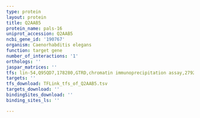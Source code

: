 ```yaml
---
type: protein
layout: protein
title: Q2AAB5
protein_name: pals-16
uniprot_accession: Q2AAB5
ncbi_gene_id: '190767'
organism: Caenorhabditis elegans
function: target gene
number_of_interactions: '1'
orthologs: ''
jaspar_matrices: ''
tfs: lin-54,Q95QD7,178280,GTRD,chromatin immunoprecipitation assay,27924024%5Buid%5D,No
targets: ''
tfs_download: TFLink_tfs_of_Q2AAB5.tsv
targets_download: ''
bindingSites_download: ''
binding_sites_ls: ''

---
```

